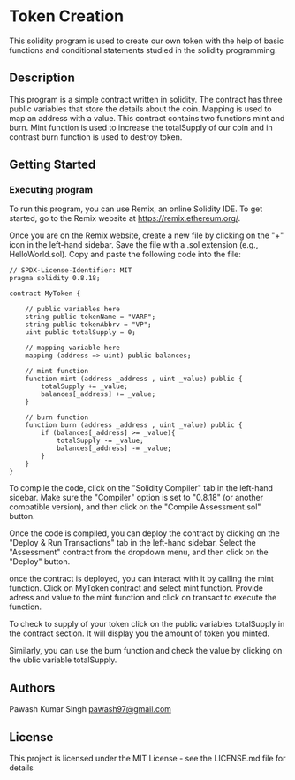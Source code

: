 # Token Creation

This solidity program is used to create our own token with the help of basic functions and conditional statements studied in the solidity programming.

## Description

This program is a simple contract written in solidity. The contract has three public variables that store the details about the coin.
Mapping is used to map an address with a value. This contract contains two functions mint and burn. Mint function is used to increase the totalSupply of our coin and in contrast burn function is used to destroy token.

## Getting Started

### Executing program
To run this program, you can use Remix, an online Solidity IDE. To get started, go to the Remix website at https://remix.ethereum.org/.

Once you are on the Remix website, create a new file by clicking on the "+" icon in the left-hand sidebar. Save the file with a .sol extension (e.g., HelloWorld.sol). Copy and paste the following code into the file:

```
// SPDX-License-Identifier: MIT
pragma solidity 0.8.18;

contract MyToken {

    // public variables here
    string public tokenName = "VARP";
    string public tokenAbbrv = "VP";
    uint public totalSupply = 0;

    // mapping variable here
    mapping (address => uint) public balances;

    // mint function
    function mint (address _address , uint _value) public {
        totalSupply += _value;
        balances[_address] += _value;
    }

    // burn function
    function burn (address _address , uint _value) public {
        if (balances[_address] >= _value){
            totalSupply -= _value;
            balances[_address] -= _value;
        }
    }
}
```
To compile the code, click on the "Solidity Compiler" tab in the left-hand sidebar. Make sure the "Compiler" option is set to "0.8.18" (or another compatible version), and then click on the "Compile Assessment.sol" button.

Once the code is compiled, you can deploy the contract by clicking on the "Deploy & Run Transactions" tab in the left-hand sidebar. Select the "Assessment" contract from the dropdown menu, and then click on the "Deploy" button.

once the contract is deployed, you can interact with it by calling the mint function. Click on MyToken contract and select mint function. Provide adress and value to the mint function and click on transact to execute the function.

To check to supply of your token click on the public variables totalSupply in the contract section. It will display you the amount of token you minted.

Similarly, you can use the burn function and check the value by clicking on the ublic variable totalSupply.

## Authors

Pawash Kumar Singh
pawash97@gmail.com


## License

This project is licensed under the MIT License - see the LICENSE.md file for details
